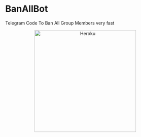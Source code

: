 # BanAllBot
Telegram Code To Ban All Group Members very fast

<p align="center"><a href="https://heroku.com/deploy?template=https://github.com/TeamRaichu/BanAllBot"><img align="center" alt="Heroku" width="320px" src="https://www.nicepng.com/png/full/223-2233246_heroku-logo-salesforce-heroku.png"></p>
 
